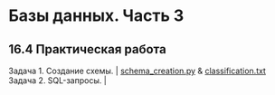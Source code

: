 # Базы данных. Часть 3
## 16.4 Практическая работа

Задача 1. Создание схемы. | [schema_creation.py](https://github.com/wafflelios/Python-Advanced/blob/main/mod16/schema_creation.py) & [classification.txt](https://github.com/wafflelios/Python-Advanced/blob/main/mod16/classification.txt)<br>
Задача 2. SQL-запросы. |
